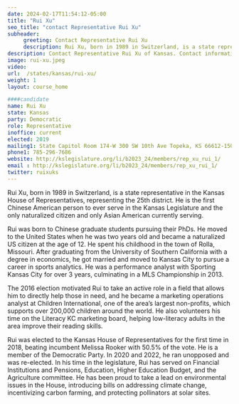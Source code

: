 ```yaml
---
date: 2024-02-17T11:54:12-05:00
title: "Rui Xu"
seo_title: "contact Representative Rui Xu"
subheader:
     greeting: Contact Representative Rui Xu
     description: Rui Xu, born in 1989 in Switzerland, is a state representative in the Kansas House of Representatives, representing the 25th district. He is the first Chinese American person to ever serve in the Kansas Legislature and the only naturalized citizen and only Asian American currently serving.
description: Contact Representative Rui Xu of Kansas. Contact information for Rui Xu includes email address, phone number, and mailing address.
image: rui-xu.jpeg
video:
url:  /states/kansas/rui-xu/
weight: 1
layout: course_home

####candidate
name: Rui Xu
state: Kansas
party: Democratic
role: Representative
inoffice: current
elected: 2019
mailing1: State Capitol Room 174-W 300 SW 10th Ave Topeka, KS 66612-1504
phone1: 785-296-7686
website: http://kslegislature.org/li/b2023_24/members/rep_xu_rui_1/
email : http://kslegislature.org/li/b2023_24/members/rep_xu_rui_1/
twitter: ruixuks
---
```


Rui Xu, born in 1989 in Switzerland, is a state representative in the Kansas House of Representatives, representing the 25th district. He is the first Chinese American person to ever serve in the Kansas Legislature and the only naturalized citizen and only Asian American currently serving.

Rui was born to Chinese graduate students pursuing their PhDs. He moved to the United States when he was two years old and became a naturalized US citizen at the age of 12. He spent his childhood in the town of Rolla, Missouri. After graduating from the University of Southern California with a degree in economics, he got married and moved to Kansas City to pursue a career in sports analytics. He was a performance analyst with Sporting Kansas City for over 3 years, culminating in a MLS Championship in 2013.

The 2016 election motivated Rui to take an active role in a field that allows him to directly help those in need, and he became a marketing operations analyst at Children International, one of the area’s largest non-profits, which supports over 200,000 children around the world. He also volunteers his time on the Literacy KC marketing board, helping low-literacy adults in the area improve their reading skills.

Rui was elected to the Kansas House of Representatives for the first time in 2018, beating incumbent Melissa Rooker with 50.5% of the vote. He is a member of the Democratic Party. In 2020 and 2022, he ran unopposed and was re-elected. In his time in the legislature, Rui has served on Financial Institutions and Pensions, Education, Higher Education Budget, and the Agriculture committee. He has been proud to take a lead on environmental issues in the House, introducing bills on addressing climate change, incentivizing carbon farming, and protecting pollinators at solar sites.
